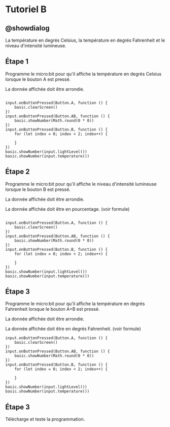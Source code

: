 # Tutoriel B

## @showdialog

La température en degrés Celsius, la température en degrés Fahrenheit et le niveau d'intensité lumineuse.

## Étape 1

Programme le micro:bit pour qu'il affiche la température en degrés Celsius lorsque le bouton A est pressé.

La donnée affichée doit être arrondie.

```blocks

input.onButtonPressed(Button.A, function () {
    basic.clearScreen()
})
input.onButtonPressed(Button.AB, function () {
    basic.showNumber(Math.round(0 * 0))
})
input.onButtonPressed(Button.B, function () {
    for (let index = 0; index < 2; index++) {
    	
    }
})
basic.showNumber(input.lightLevel())
basic.showNumber(input.temperature())

```
## Étape 2

Programme le micro:bit pour qu'il affiche le niveau d'intensité lumineuse lorsque le bouton B est pressé.

La donnée affichée doit être arrondie.

La donnée affichée doit être en pourcentage. (voir formule)

```blocks

input.onButtonPressed(Button.A, function () {
    basic.clearScreen()
})
input.onButtonPressed(Button.AB, function () {
    basic.showNumber(Math.round(0 * 0))
})
input.onButtonPressed(Button.B, function () {
    for (let index = 0; index < 2; index++) {
    	
    }
})
basic.showNumber(input.lightLevel())
basic.showNumber(input.temperature())

```

## Étape 3

Programme le micro:bit pour qu'il affiche la température en degrés Fahrenheit lorsque le bouton A+B est pressé.

La donnée affichée doit être arrondie.

La donnée affichée doit être en degrés Fahrenheit. (voir formule)

```blocks
input.onButtonPressed(Button.A, function () {
    basic.clearScreen()
})
input.onButtonPressed(Button.AB, function () {
    basic.showNumber(Math.round(0 * 0))
})
input.onButtonPressed(Button.B, function () {
    for (let index = 0; index < 2; index++) {
    	
    }
})
basic.showNumber(input.lightLevel())
basic.showNumber(input.temperature())

```
## Étape 3

Télécharge et teste la programmation.

